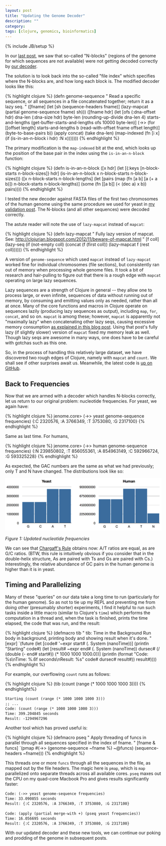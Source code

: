 ```yaml
---
layout: post
title: "Updating the Genome Decoder"
description: ""
category: 
tags: [clojure, genomics, bioinformatics]
---
```

{% include JB/setup %}

In our [last post](/2013/07/10/getting-our-hands-dirty/), we saw that
so-called "N-blocks" (regions of the genome for which sequences are
not available) were not getting decoded correctly by [our
decoder](/2013/07/06/a-two-bit-decoder/).

The solution is to look back into the so-called "file index" which
specifies where the N-blocks are, and how long each block is.  The
modified decoder looks like this:

{% highlight clojure %}
(defn genome-sequence
  "
  Read a specific sequence, or all sequences in a file concatenated
  together; return it as a lazy seq.
  "
  ([fname]
     (let [sh (sequence-headers fname)]
       (lazy-mapcat (partial genome-sequence fname) sh)))
  ([fname hdr]
     (let [ofs (:dna-offset hdr)
           dna-len (:dna-size hdr)
           byte-len (rounding-up-divide dna-len 4)
           starts-and-lengths (get-buffer-starts-and-lengths ofs 10000 byte-len)]
       (->> (for [[offset length] starts-and-lengths
                  b (read-with-offset fname offset length)]
              (byte-to-base-pairs b))
            (apply concat)
            (take dna-len)
            (map-indexed (fn [i x] (if (is-in-an-n-block i hdr)
                                    :N
                                    x)))))))
{% endhighlight %}

The primary modification is the `map-indexed` bit at the end, which
looks up the position of the base pair in the index using the
`is-in-an-n-block` function:

{% highlight clojure %}
(defn is-in-an-n-block
  ([x hdr]
     (let [{:keys [n-block-starts n-block-sizes]} hdr]
       (is-in-an-n-block x n-block-starts n-block-sizes)))
  ([x n-block-starts n-block-lengths]
     (let [pairs (map (fn [a b] [a (+ a b)])
                      n-block-starts n-block-lengths)]
       (some (fn [[a b]] (< (dec a) x b)) pairs))))
{% endhighlight %}

I tested the new decoder against FASTA files of the first two
chromosomes of the human genome using the same procedure we used for
yeast in [my validation
post](/2013/07/07/validating-the-genome-decoder/).  The N-blocks (and
all other sequences) were decoded correctly.

The astute reader will note the use of `lazy-mapcat` instead of
`mapcat`:

{% highlight clojure %}
(defn lazy-mapcat
  "
  Fully lazy version of mapcat.  See:
  http://clojurian.blogspot.com/2012/11/beware-of-mapcat.html
  "
  [f coll]
  (lazy-seq
   (if (not-empty coll)
     (concat
      (f (first coll))
      (lazy-mapcat f (rest coll))))))
{% endhighlight %}

A version of `genome-sequence` which used `mapcat` instead of
`lazy-mapcat` worked fine for individual chromosomes (file sections),
but consistently ran out of memory when processing whole genome files.
It took a bit of research and hair-pulling to figure out that there is
a rough edge with `mapcat` operating on large lazy sequences.

Lazy sequences are a strength of Clojure in general -- they allow one
to process large, or even infinite, sequences of data without running
out of memory, by consuming and emitting values only as needed, rather
than all at once.  Many of the core functions and macros in Clojure
operate on sequences lazily (producing lazy sequences as output),
including `map`, `for`, `concat`, and so on.  `mapcat` is among these;
however, `mapcat` is apparently not "maximally lazy" when
concatenating other lazy seqs, causing excessive memory consumption
[as explained in this blog
post](http://clojurian.blogspot.com/2012/11/beware-of-mapcat.html).
Using that post's fully lazy (if slightly slower) version of `mapcat`
fixed my memory leak as well. Though lazy seqs are awesome in many
ways, one does have to be careful with gotchas such as this one.

So, in the process of handling this relatively large dataset, we have
discovered two rough edges of Clojure, namely with `mapcat` and
`count`.  We shall see if other surprises await us.  Meanwhile, the
latest code is [up on GitHub](https://github.com/eigenhombre/jenome).

## Back to Frequencies

Now that we are armed with a decoder which handles N-blocks correctly,
let us return to our original problem: nucleotide frequencies.  For
yeast, we again have:

{% highlight clojure %}
jenome.core> (->> yeast genome-sequence frequencies)
{:C 2320576, :A 3766349, :T 3753080, :G 2317100}
{% endhighlight %}

Same as last time.  For humans,

{% highlight clojure %}
jenome.core> (->> human genome-sequence frequencies)
{:N 239850802, :T 856055361, :A 854963149, :C 592966724, :G 593325228}
{% endhighlight %}

As expected, the GAC numbers are the same as what we had
previously; only T and N have changed.  The distributions look like
so:

<img alt='Figure 1: Updated nucleotide frequencies' src='/images/hg-yeast-frequencies-2.png' width="800"/>
<p><em>Figure 1: Updated nucleotide frequencies</em></p>

We can see that [Chargaff's
Rule](http://en.wikipedia.org/wiki/Chargaff's_rules) obtains now: A/T
ratios are equal, as are G/C ratios. (BTW, this rule is intuitively
obvious if you consider that in the double-helix structure, As are
paired with Ts and Gs are paired with Cs.)  Interestingly, the relative
abundance of GC pairs in the human genome is higher than it is in
yeast.

## Timing and Parallelizing

Many of these "queries" on our data take a long time to run
(particularly for the human genome). So as not to tie up my REPL and
preventing me from doing other (presumably shorter) experiments, I
find it helpful to run such tasks inside a little macro (similar to
Clojure's `time`) which performs the computation in a thread and, when
the task is finished, prints the time elapsed, the code that was run,
and the result:

{% highlight clojure %}
(defmacro tib
  "
  tib: Time in the Background
  Run body in background, printing body and showing result when it's done.
  "
  [expr]
  `(future (let [code# '~expr
                 start# (. System (nanoTime))]
             (println "Starting" code#)
             (let [result# ~expr
                   end# (. System (nanoTime))
                   dursec# (/ (double (- end# start#)) (* 1000 1000 1000.0))]
               (println (format "Code: %s\nTime: %.6f seconds\nResult: %s"
                                code#
                                dursec#
                                result#))
               result#))))
{% endhighlight %}

For example, our overflowing `count` runs as follows:

{% highlight clojure %}
(tib (count (range (* 1000 1000 1000 3))))
{% endhighlight%}

    Starting (count (range (* 1000 1000 1000 3)))
    ;; ...
    Code: (count (range (* 1000 1000 1000 3)))
    Time: 399.204845 seconds
    Result: -1294967296

Another tool which has proved useful is:

{% highlight clojure %}
(defmacro pseq
  "
  Apply threading of funcs in parallel through all sequences specified
  in the index of fname.
  "
  [fname & funcs]
  `(pmap #(->> (genome-sequence ~fname %)
               ~@funcs)
         (sequence-headers ~fname)))
{% endhighlight %}

This threads one or more `funcs` through all the sequences in the file, as mapped out by
the file headers.  The magic here is `pmap`, which is `map`
parallelized onto separate threads across all available cores.
`pseq` maxes out the CPU on my quad-core Macbook Pro and gives results
significantly faster:

    Code: (->> yeast genome-sequence frequencies)
    Time: 33.090855 seconds
    Result: {:C 2320576, :A 3766349, :T 3753080, :G 2317100}

    Code: (apply (partial merge-with +) (pseq yeast frequencies))
    Time: 16.056695 seconds
    Result: {:C 2320576, :A 3766349, :T 3753080, :G 2317100}

With our updated decoder and these new tools, we can continue our
poking and prodding of the genome in subsequent posts.
